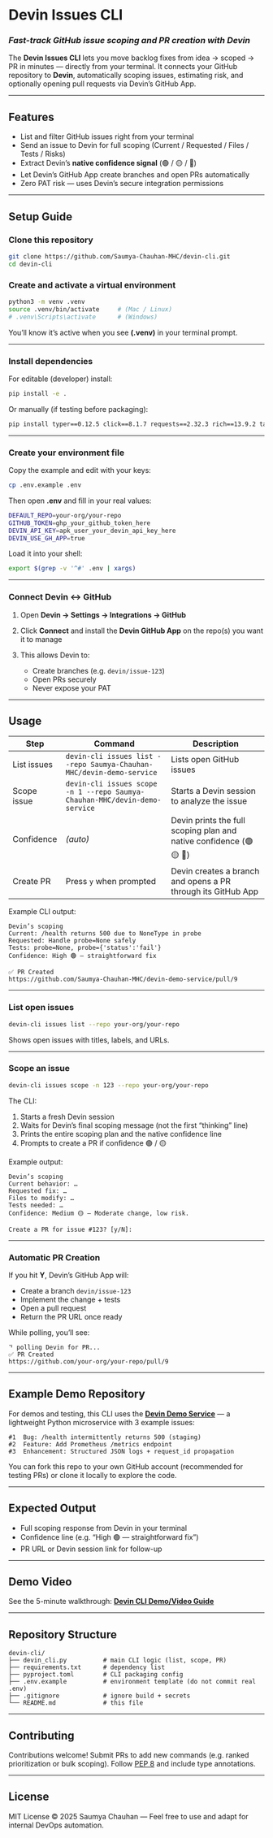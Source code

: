 # Devin Issues CLI

### *Fast-track GitHub issue scoping and PR creation with Devin*

The **Devin Issues CLI** lets you move backlog fixes from idea → scoped → PR in minutes — directly from your terminal.
It connects your GitHub repository to **Devin**, automatically scoping issues, estimating risk, and optionally opening pull requests via Devin’s GitHub App.

---

## Features

* List and filter GitHub issues right from your terminal
* Send an issue to Devin for full scoping (Current / Requested / Files / Tests / Risks)
* Extract Devin’s **native confidence signal** (🟢 / 🟡 / 🔴)
* Let Devin’s GitHub App create branches and open PRs automatically
* Zero PAT risk — uses Devin’s secure integration permissions

---

## Setup Guide

### Clone this repository

```bash
git clone https://github.com/Saumya-Chauhan-MHC/devin-cli.git
cd devin-cli
```

### Create and activate a virtual environment

```bash
python3 -m venv .venv
source .venv/bin/activate     # (Mac / Linux)
# .venv\Scripts\activate      # (Windows)
```

You’ll know it’s active when you see **(.venv)** in your terminal prompt.

---

### Install dependencies

For editable (developer) install:

```bash
pip install -e .
```

Or manually (if testing before packaging):

```bash
pip install typer==0.12.5 click==8.1.7 requests==2.32.3 rich==13.9.2 tabulate==0.9.0
```

---

### Create your environment file

Copy the example and edit with your keys:

```bash
cp .env.example .env
```

Then open **.env** and fill in your real values:

```bash
DEFAULT_REPO=your-org/your-repo
GITHUB_TOKEN=ghp_your_github_token_here
DEVIN_API_KEY=apk_user_your_devin_api_key_here
DEVIN_USE_GH_APP=true
```

Load it into your shell:

```bash
export $(grep -v '^#' .env | xargs)
```

---

### Connect Devin ↔ GitHub

1. Open **Devin → Settings → Integrations → GitHub**
2. Click **Connect** and install the **Devin GitHub App** on the repo(s) you want it to manage
3. This allows Devin to:

   * Create branches (e.g. `devin/issue-123`)
   * Open PRs securely
   * Never expose your PAT

---

## Usage

| Step           | Command                                                                    | Description                                                         |
| -------------- | -------------------------------------------------------------------------- | ------------------------------------------------------------------- |
| List issues | `devin-cli issues list --repo Saumya-Chauhan-MHC/devin-demo-service`       | Lists open GitHub issues                                            |
| Scope issue | `devin-cli issues scope -n 1 --repo Saumya-Chauhan-MHC/devin-demo-service` | Starts a Devin session to analyze the issue                         |
| Confidence  | *(auto)*                                                                   | Devin prints the full scoping plan and native confidence (🟢 🟡 🔴) |
| Create PR    | Press `y` when prompted                                                    | Devin creates a branch and opens a PR through its GitHub App        |

Example CLI output:

```
Devin’s scoping
Current: /health returns 500 due to NoneType in probe
Requested: Handle probe=None safely
Tests: probe=None, probe={'status':'fail'}
Confidence: High 🟢 — straightforward fix

✅ PR Created
https://github.com/Saumya-Chauhan-MHC/devin-demo-service/pull/9
```

---

### List open issues

```bash
devin-cli issues list --repo your-org/your-repo
```

Shows open issues with titles, labels, and URLs.

---

### Scope an issue

```bash
devin-cli issues scope -n 123 --repo your-org/your-repo
```

The CLI:

1. Starts a fresh Devin session
2. Waits for Devin’s final scoping message (not the first “thinking” line)
3. Prints the entire scoping plan and the native confidence line
4. Prompts to create a PR if confidence 🟢 / 🟡

Example output:

```
Devin’s scoping
Current behavior: …  
Requested fix: …  
Files to modify: …  
Tests needed: …  
Confidence: Medium 🟡 – Moderate change, low risk.

Create a PR for issue #123? [y/N]:
```

---

### Automatic PR Creation

If you hit **Y**, Devin’s GitHub App will:

* Create a branch `devin/issue-123`
* Implement the change + tests
* Open a pull request
* Return the PR URL once ready

While polling, you’ll see:

```
⠙ polling Devin for PR...
✅ PR Created
https://github.com/your-org/your-repo/pull/9
```

---

## Example Demo Repository

For demos and testing, this CLI uses the **[Devin Demo Service](https://github.com/Saumya-Chauhan-MHC/devin-demo-service)** —
a lightweight Python microservice with 3 example issues:

```
#1  Bug: /health intermittently returns 500 (staging)
#2  Feature: Add Prometheus /metrics endpoint
#3  Enhancement: Structured JSON logs + request_id propagation
```

You can fork this repo to your own GitHub account (recommended for testing PRs) or clone it locally to explore the code.

---

## Expected Output

* Full scoping response from Devin in your terminal
* Confidence line (e.g. “High 🟢 — straightforward fix”)
* PR URL or Devin session link for follow-up

---

## Demo Video

See the 5-minute walkthrough:
[**Devin CLI Demo/Video Guide**](https://www.loom.com/share/83ca12c2be174387a53ad76f60e5d7b3?sid=b20a888e-99e7-4311-8ad1-2d2efad2f20a) 

---

## Repository Structure

```
devin-cli/
├── devin_cli.py          # main CLI logic (list, scope, PR)
├── requirements.txt      # dependency list
├── pyproject.toml        # CLI packaging config
├── .env.example          # environment template (do not commit real .env)
├── .gitignore            # ignore build + secrets
└── README.md             # this file
```

---

## Contributing

Contributions welcome!
Submit PRs to add new commands (e.g. ranked prioritization or bulk scoping).
Follow [PEP 8](https://peps.python.org/pep-0008/) and include type annotations.

---

## License

MIT License © 2025 Saumya Chauhan — Feel free to use and adapt for internal DevOps automation.
